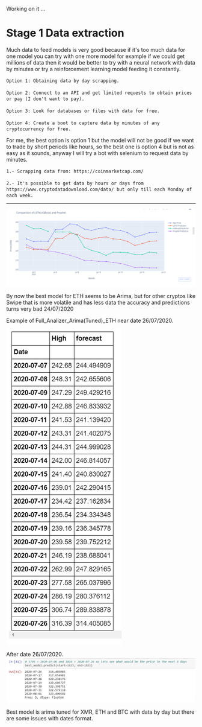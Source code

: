 Working on it ...

# Stage 1 Data extraction

Much data to feed models is very good because if it's too much data for one model you can try with one more model for example if we could get millions of data then it would be better to try with a neural network with data by minutes or try a reinforcement learning model feeding it constantly.


    Option 1: Obtaining data by day scrapping.

    Option 2: Connect to an API and get limited requests to obtain prices or pay (I don't want to pay).

    Option 3: Look for databases or files with data for free.

    Option 4: Create a boot to capture data by minutes of any cryptocurrency for free.

For me, the best option is option 1 but the model will not be good if we want to trade by short periods like hours, so the best one is option 4 but is not as easy as it sounds, anyway I will try a bot with selenium to request data by minutes.

    1.- Scrapping data from: https://coinmarketcap.com/
    
    2.- It's possible to get data by hours or days from https://www.cryptodatadownload.com/data/ but only till each Monday of each week.

--------------------------------------------------------------------------------------------------------------------------------------------------------------------------------------------------------------------------------



![Models](Images/First_comparizon_time_series.png)

By now the best model for ETH seems to be Arima, but for other cryptos like Swipe that is more 
volatile and has less data the accuracy and predictions turns very bad 24/07/2020

Example of Full_Analizer_Arima(Tuned)_ETH near date 26/07/2020.

![Arima-ETH](Images/high_vs_forecast.png)

After date 26/07/2020.
![Arima-ETH](Images/arima_eth_6preds.png)


Best model is arima tuned for XMR, ETH and BTC with data by day but there are some issues with dates format.